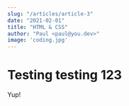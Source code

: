 ```yaml
---
slug: "/articles/article-3"
date: "2021-02-01"
title: "HTML & CSS"
author: "Paul <paul@you.dev>"
image: 'coding.jpg' 
---
```


# Testing testing 123

Yup!